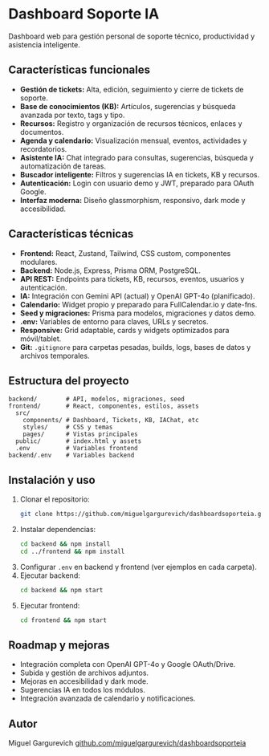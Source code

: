 # Dashboard Soporte IA

Dashboard web para gestión personal de soporte técnico, productividad y asistencia inteligente.

## Características funcionales

- **Gestión de tickets:** Alta, edición, seguimiento y cierre de tickets de soporte.
- **Base de conocimientos (KB):** Artículos, sugerencias y búsqueda avanzada por texto, tags y tipo.
- **Recursos:** Registro y organización de recursos técnicos, enlaces y documentos.
- **Agenda y calendario:** Visualización mensual, eventos, actividades y recordatorios.
- **Asistente IA:** Chat integrado para consultas, sugerencias, búsqueda y automatización de tareas.
- **Buscador inteligente:** Filtros y sugerencias IA en tickets, KB y recursos.
- **Autenticación:** Login con usuario demo y JWT, preparado para OAuth Google.
- **Interfaz moderna:** Diseño glassmorphism, responsivo, dark mode y accesibilidad.

## Características técnicas

- **Frontend:** React, Zustand, Tailwind, CSS custom, componentes modulares.
- **Backend:** Node.js, Express, Prisma ORM, PostgreSQL.
- **API REST:** Endpoints para tickets, KB, recursos, eventos, usuarios y autenticación.
- **IA:** Integración con Gemini API (actual) y OpenAI GPT-4o (planificado).
- **Calendario:** Widget propio y preparado para FullCalendar.io y date-fns.
- **Seed y migraciones:** Prisma para modelos, migraciones y datos demo.
- **.env:** Variables de entorno para claves, URLs y secretos.
- **Responsive:** Grid adaptable, cards y widgets optimizados para móvil/tablet.
- **Git:** `.gitignore` para carpetas pesadas, builds, logs, bases de datos y archivos temporales.

## Estructura del proyecto

```
backend/        # API, modelos, migraciones, seed
frontend/       # React, componentes, estilos, assets
  src/
    components/ # Dashboard, Tickets, KB, IAChat, etc
    styles/     # CSS y temas
    pages/      # Vistas principales
  public/       # index.html y assets
  .env          # Variables frontend
backend/.env    # Variables backend
```

## Instalación y uso

1. Clonar el repositorio:
   ```bash
   git clone https://github.com/miguelgargurevich/dashboardsoporteia.git
   ```
2. Instalar dependencias:
   ```bash
   cd backend && npm install
   cd ../frontend && npm install
   ```
3. Configurar `.env` en backend y frontend (ver ejemplos en cada carpeta).
4. Ejecutar backend:
   ```bash
   cd backend && npm start
   ```
5. Ejecutar frontend:
   ```bash
   cd frontend && npm start
   ```

## Roadmap y mejoras

- Integración completa con OpenAI GPT-4o y Google OAuth/Drive.
- Subida y gestión de archivos adjuntos.
- Mejoras en accesibilidad y dark mode.
- Sugerencias IA en todos los módulos.
- Integración avanzada de calendario y notificaciones.

## Autor

Miguel Gargurevich
[github.com/miguelgargurevich/dashboardsoporteia](https://github.com/miguelgargurevich/dashboardsoporteia)
